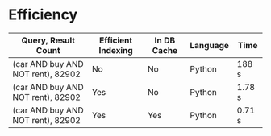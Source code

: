 

# Efficiency

| Query, Result Count | Efficient Indexing | In DB Cache | Language | Time |
| --- | --- | --- | --- | --- |
| (car AND buy AND NOT rent), 82902 | No | No | Python | 188 s|
| (car AND buy AND NOT rent), 82902 | Yes | No | Python | 1.78 s|
| (car AND buy AND NOT rent), 82902 | Yes | Yes | Python | 0.71 s|